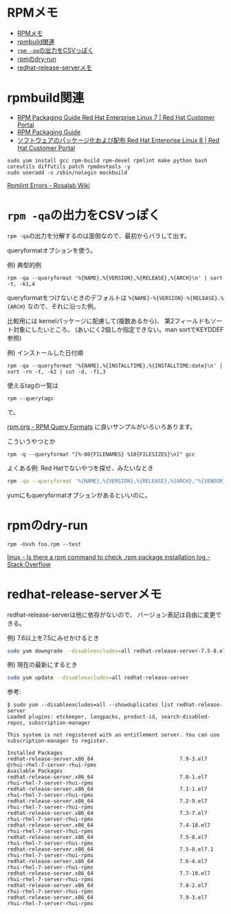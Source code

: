 # RPMメモ

- [RPMメモ](#rpmメモ)
- [rpmbuild関連](#rpmbuild関連)
- [`rpm -qa`の出力をCSVっぽく](#rpm--qaの出力をcsvっぽく)
- [rpmのdry-run](#rpmのdry-run)
- [redhat-release-serverメモ](#redhat-release-serverメモ)

# rpmbuild関連

- [RPM Packaging Guide Red Hat Enterprise Linux 7 | Red Hat Customer Portal](https://access.redhat.com/documentation/en-us/red_hat_enterprise_linux/7/html-single/rpm_packaging_guide/index)
- [RPM Packaging Guide](https://rpm-packaging-guide.github.io/)
- [ソフトウェアのパッケージ化および配布 Red Hat Enterprise Linux 8 | Red Hat Customer Portal](https://access.redhat.com/documentation/ja-jp/red_hat_enterprise_linux/8/html-single/packaging_and_distributing_software/index)


```
sudo yum install gcc rpm-build rpm-devel rpmlint make python bash coreutils diffutils patch rpmdevtools -y
sudo useradd -s /sbin/nologin mockbuild
```

[Rpmlint Errors - Rosalab Wiki](http://wiki.rosalab.ru/en/index.php/Rpmlint_Errors#subsys-not-used)

# `rpm -qa`の出力をCSVっぽく

`rpm -qa`の出力を分解するのは面倒なので、最初からバラして出す。

queryformatオプションを使う。

例) 典型的例
```
rpm -qa --queryformat '%{NAME},%{VERSION},%{RELEASE},%{ARCH}\n' | sort -t, -k1,4
```
queryformatをつけないときのデフォルトは
`%{NAME}-%{VERSION}-%{RELEASE}.%{ARCH}`
なので、それに沿った例。

比較用には
kernelパッケージに配慮して(複数あるから)、
第2フィールドもソート対象にしたいところ。
(あいにく2個しか指定できない。man sortでKEYDDEF参照)


例) インストールした日付順
```
rpm -qa --queryformat '%{NAME},%{INSTALLTIME},%{INSTALLTIME:date}\n' | sort -rn -t, -k2 | cut -d, -f1,3
```

使えるtagの一覧は
```
rpm --querytags
```
で。

[rpm.org - RPM Query Formats](https://rpm.org/user_doc/query_format.html) に良いサンプルがいろいろあります。

こういうやつとか
```
rpm -q --queryformat "[%-80{FILENAMES} %10{FILESIZES}\n]" gcc
```

よくある例: Red Hatでないやつを探せ、みたいなとき
```sh
rpm -qa --queryformat '%{NAME},%{VERSION},%{RELEASE},%{ARCH},"%{VENDOR}",%{NAME}-%{VERSION}-%{RELEASE}.%{ARCH}\n' | sort -i -t, -k1,4 | grep -vi 'Red Hat'
```

yumにもqueryformatオプションがあるといいのに。

# rpmのdry-run

`rpm -Uvvh foo.rpm --test`

[linux - Is there a rpm command to check .rpm package installation log - Stack Overflow](https://stackoverflow.com/questions/42917414/is-there-a-rpm-command-to-check-rpm-package-installation-log)


# redhat-release-serverメモ

redhat-release-serverは他に依存がないので、
バージョン表記は自由に変更できる。

例) 7.6以上を7.5にみせかけるとき
```sh
sudo yum downgrade --disableexcludes=all redhat-release-server-7.5-8.el7
```

例) 現在の最新にするとき
```sh
sudo yum update --disableexcludes=all redhat-release-server
```

参考:
```
$ sudo yum --disableexcludes=all --showduplicates list redhat-release-server
Loaded plugins: etckeeper, langpacks, product-id, search-disabled-repos, subscription-manager

This system is not registered with an entitlement server. You can use subscription-manager to register.

Installed Packages
redhat-release-server.x86_64                            7.9-3.el7                               @rhui-rhel-7-server-rhui-rpms
Available Packages
redhat-release-server.x86_64                            7.0-1.el7                               rhui-rhel-7-server-rhui-rpms
redhat-release-server.x86_64                            7.1-1.el7                               rhui-rhel-7-server-rhui-rpms
redhat-release-server.x86_64                            7.2-9.el7                               rhui-rhel-7-server-rhui-rpms
redhat-release-server.x86_64                            7.3-7.el7                               rhui-rhel-7-server-rhui-rpms
redhat-release-server.x86_64                            7.4-18.el7                              rhui-rhel-7-server-rhui-rpms
redhat-release-server.x86_64                            7.5-8.el7                               rhui-rhel-7-server-rhui-rpms
redhat-release-server.x86_64                            7.5-8.el7.1                             rhui-rhel-7-server-rhui-rpms
redhat-release-server.x86_64                            7.6-4.el7                               rhui-rhel-7-server-rhui-rpms
redhat-release-server.x86_64                            7.7-10.el7                              rhui-rhel-7-server-rhui-rpms
redhat-release-server.x86_64                            7.8-2.el7                               rhui-rhel-7-server-rhui-rpms
redhat-release-server.x86_64                            7.9-3.el7                               rhui-rhel-7-server-rhui-rpms
```
